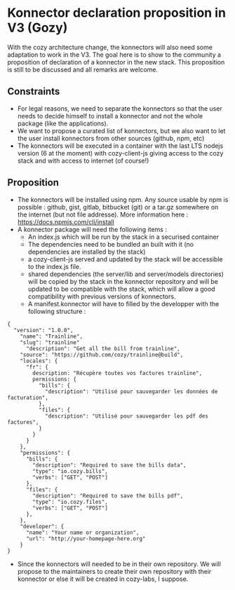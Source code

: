 # Konnector declaration proposition in V3 (Gozy)

With the cozy architecture change, the konnectors will also need some adaptation to work in the V3. The goal here is to show
to the community a proposition of declaration of a konnector in the new stack. This proposition is still to be discussed and all
remarks are welcome.

## Constraints

- For legal reasons, we need to separate the konnectors so that the user needs to decide himself to install a konnector
  and not the whole package (like the applications).
- We want to propose a curated list of konnectors, but we also want to let the user install konnectors from other
  sources (github, npm, etc)
- The konnectors will be executed in a container with the last LTS nodejs version (6 at the moment) with cozy-client-js giving access to the cozy stack and with access to internet (of course!)

## Proposition

 - The konnectors will be installed using npm. Any source usable by npm is possible : github, gist, gitlab, bitbucket (git)
   or a tar.gz somewhere on the internet (but not file addresse). More information here : https://docs.npmjs.com/cli/install
 - A konnector package will need the following items :
    - An index.js which will be run by the stack in a securised container
    - The dependencies need to be bundled an built with it (no dependencies are installed by the stack)
    - a cozy-client-js served and updated by the stack will be accessible to the index.js file.
    - shared dependencies (the server/lib and server/models directories) will be copied by the stack in the konnector repository
      and will be updated to be compatible with the stack, which will allow a good compatibility with previous versions of
      konnectors.
    - A manifest.konnector will have to filled by the developper with the following structure :

```
{
  "version": "1.0.0",
    "name": "Trainline",
    "slug": "trainline"
      "description": "Get all the bill from trainline",
    "source": "https://github.com/cozy/trainline@build",
    "locales": {
      "fr": {
        description: "Récupère toutes vos factures trainline",
        permissions: {
          "bills": {
            "description": "Utilisé pour sauvegarder les données de facturation",
          },
          "files": {
            "description": "Utilisé pour sauvegarder les pdf des factures",
          }
        }
      }
    },
    "permissions": {
      "bills": {
        "description": "Required to save the bills data",
        "type": "io.cozy.bills",
        "verbs": ["GET", "POST"]
      },
      "files": {
        "description": "Required to save the bills pdf",
        "type": "io.cozy.files",
        "verbs": ["GET", "POST"]
      },
    },
    "developer": {
      "name": "Your name or organization",
      "url": "http://your-homepage-here.org"
    }
}
```

 - Since the konnectors will needed to be in their own repository. We will propose to the maintainers to create their own repository with
 their konnector or else it will be created in cozy-labs, I suppose.



